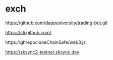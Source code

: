# exch


https://github.com/dappuniversity/trading-bot.git

https://cli.github.com/
 
 https://ghrepocloneChainSafe/web3.js

https://zksync2-testnet.zksync.dev


